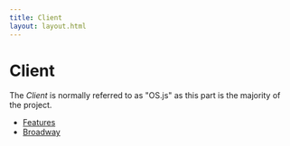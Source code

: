 ```yaml
---
title: Client
layout: layout.html
---
```


# Client

The *Client* is normally referred to as "OS.js" as this part is the majority of the project.

- [Features](/manual/client/features)
- [Broadway](/manual/client/broadway)
